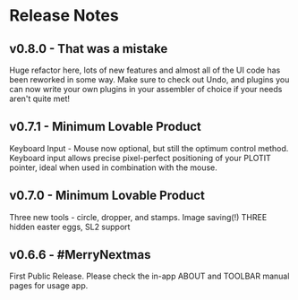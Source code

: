 # Release Notes

## v0.8.0 - That was a mistake
Huge refactor here, lots of new features and almost all of the UI code has been reworked in some way.  Make sure to check out Undo, and plugins you can now write your own plugins in your assembler of choice if your needs aren't quite met!
 
## v0.7.1 - Minimum Lovable Product
Keyboard Input - Mouse now optional, but still the optimum control method. Keyboard input allows precise pixel-perfect positioning of your PLOTIT pointer, ideal when used in combination with the mouse.
 
## v0.7.0 - Minimum Lovable Product
Three new tools - circle, dropper, and stamps.
Image saving(!)
THREE hidden easter eggs, SL2 support

## v0.6.6 - #MerryNextmas

First Public Release.  Please check the in-app
ABOUT and TOOLBAR manual pages for usage app.
